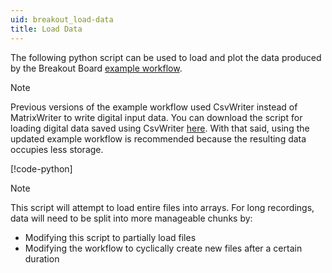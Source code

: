 ```yaml
---
uid: breakout_load-data
title: Load Data
---
```


The following python script can be used to load and plot the data produced by the Breakout Board [example workflow](xref:breakout_workflow).

> [!NOTE]
> Previous versions of the example workflow used CsvWriter instead of MatrixWriter to write digital
> input data. You can download the script for loading digital data saved using CsvWriter 
> <a href="/workflows/hardware/breakout/load-breakoutboard_csvwriter-digital-inputs.py"
> download>here</a>. With that said, using the updated example workflow is recommended because the
> resulting data occupies less storage.


[!code-python[](../../../workflows/hardware/breakout/load-breakoutboard.py)]

> [!NOTE]
> This script will attempt to load entire files into arrays. For long recordings, data will need to
> be split into more manageable chunks by:
> - Modifying this script to partially load files
> - Modifying the workflow to cyclically create new files after a certain duration
